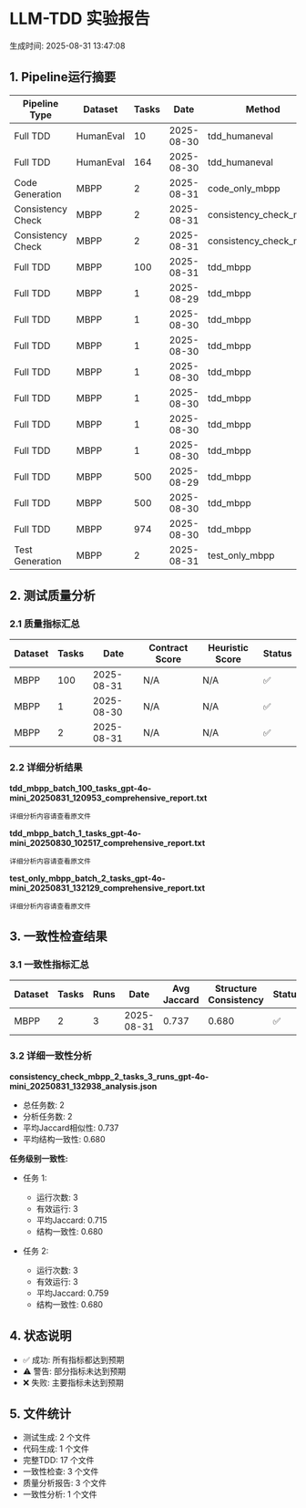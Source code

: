 # LLM-TDD 实验报告
生成时间: 2025-08-31 13:47:08

## 1. Pipeline运行摘要

| Pipeline Type | Dataset | Tasks | Date | Method | Stage | Status |
|----------------|---------|-------|------|--------|-------|--------|
| Full TDD | HumanEval | 10 | 2025-08-30 | tdd_humaneval | N/A | ✅ |
| Full TDD | HumanEval | 164 | 2025-08-30 | tdd_humaneval | N/A | ✅ |
| Code Generation | MBPP | 2 | 2025-08-31 | code_only_mbpp | code_generation_only | ✅ |
| Consistency Check | MBPP | 2 | 2025-08-31 | consistency_check_mbpp | consistency_check | ❌ |
| Consistency Check | MBPP | 2 | 2025-08-31 | consistency_check_mbpp | consistency_check | ✅ |
| Full TDD | MBPP | 100 | 2025-08-31 | tdd_mbpp | N/A | ✅ |
| Full TDD | MBPP | 1 | 2025-08-29 | tdd_mbpp | N/A | ✅ |
| Full TDD | MBPP | 1 | 2025-08-30 | tdd_mbpp | N/A | ✅ |
| Full TDD | MBPP | 1 | 2025-08-30 | tdd_mbpp | N/A | ✅ |
| Full TDD | MBPP | 1 | 2025-08-30 | tdd_mbpp | N/A | ✅ |
| Full TDD | MBPP | 1 | 2025-08-30 | tdd_mbpp | N/A | ✅ |
| Full TDD | MBPP | 1 | 2025-08-30 | tdd_mbpp | N/A | ✅ |
| Full TDD | MBPP | 1 | 2025-08-30 | tdd_mbpp | N/A | ✅ |
| Full TDD | MBPP | 500 | 2025-08-29 | tdd_mbpp | N/A | ✅ |
| Full TDD | MBPP | 500 | 2025-08-30 | tdd_mbpp | N/A | ✅ |
| Full TDD | MBPP | 974 | 2025-08-30 | tdd_mbpp | N/A | ✅ |
| Test Generation | MBPP | 2 | 2025-08-31 | test_only_mbpp | test_generation_only | ✅ |

## 2. 测试质量分析

### 2.1 质量指标汇总

| Dataset | Tasks | Date | Contract Score | Heuristic Score | Status |
|---------|-------|------|----------------|-----------------|--------|
| MBPP | 100 | 2025-08-31 | N/A | N/A | ✅ |
| MBPP | 1 | 2025-08-30 | N/A | N/A | ✅ |
| MBPP | 2 | 2025-08-31 | N/A | N/A | ✅ |

### 2.2 详细分析结果

**tdd_mbpp_batch_100_tasks_gpt-4o-mini_20250831_120953_comprehensive_report.txt**

```
详细分析内容请查看原文件
```

**tdd_mbpp_batch_1_tasks_gpt-4o-mini_20250830_102517_comprehensive_report.txt**

```
详细分析内容请查看原文件
```

**test_only_mbpp_batch_2_tasks_gpt-4o-mini_20250831_132129_comprehensive_report.txt**

```
详细分析内容请查看原文件
```

## 3. 一致性检查结果

### 3.1 一致性指标汇总

| Dataset | Tasks | Runs | Date | Avg Jaccard | Structure Consistency | Status |
|---------|-------|------|------|--------------|----------------------|--------|
| MBPP | 2 | 3 | 2025-08-31 | 0.737 | 0.680 | ✅ |

### 3.2 详细一致性分析

**consistency_check_mbpp_2_tasks_3_runs_gpt-4o-mini_20250831_132938_analysis.json**

- 总任务数: 2
- 分析任务数: 2
- 平均Jaccard相似性: 0.737
- 平均结构一致性: 0.680

**任务级别一致性:**

  - 任务 1:
    - 运行次数: 3
    - 有效运行: 3
    - 平均Jaccard: 0.715
    - 结构一致性: 0.680

  - 任务 2:
    - 运行次数: 3
    - 有效运行: 3
    - 平均Jaccard: 0.759
    - 结构一致性: 0.680

## 4. 状态说明

- ✅ 成功: 所有指标都达到预期
- ⚠️ 警告: 部分指标未达到预期
- ❌ 失败: 主要指标未达到预期

## 5. 文件统计

- 测试生成: 2 个文件
- 代码生成: 1 个文件
- 完整TDD: 17 个文件
- 一致性检查: 3 个文件
- 质量分析报告: 3 个文件
- 一致性分析: 1 个文件
